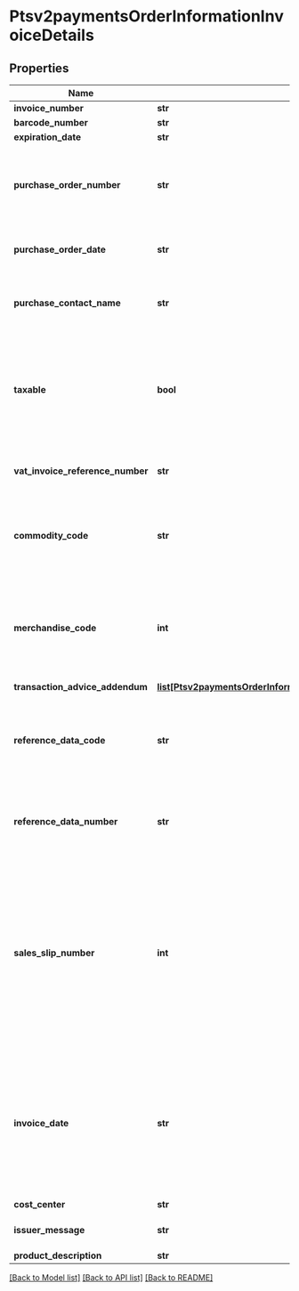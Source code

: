# Ptsv2paymentsOrderInformationInvoiceDetails

## Properties
Name | Type | Description | Notes
------------ | ------------- | ------------- | -------------
**invoice_number** | **str** | Invoice Number. | [optional] 
**barcode_number** | **str** | Barcode Number. | [optional] 
**expiration_date** | **str** | Expiration Date. | [optional] 
**purchase_order_number** | **str** | Value used by your customer to identify the order. This value is typically a purchase order number. CyberSource recommends that you do not populate the field with all zeros or nines.  For processor-specific information, see the &#x60;user_po&#x60; field in [Level II and Level III Processing Using the SCMP API.](http://apps.cybersource.com/library/documentation/dev_guides/Level_2_3_SCMP_API/html)  | [optional] 
**purchase_order_date** | **str** | Date the order was processed. &#x60;Format: YYYY-MM-DD&#x60;.  For processor-specific information, see the &#x60;purchaser_order_date&#x60; field in [Level II and Level III Processing Using the SCMP API.](http://apps.cybersource.com/library/documentation/dev_guides/Level_2_3_SCMP_API/html)  | [optional] 
**purchase_contact_name** | **str** | The name of the individual or the company contacted for company authorized purchases.  For processor-specific information, see the &#x60;authorized_contact_name&#x60; field in [Level II and Level III Processing Using the SCMP API.](http://apps.cybersource.com/library/documentation/dev_guides/Level_2_3_SCMP_API/html)  | [optional] 
**taxable** | **bool** | Flag that indicates whether an order is taxable. This value must be true if the sum of all _lineItems[].taxAmount_ values &gt; 0.  If you do not include any &#x60;lineItems[].taxAmount&#x60; values in your request, CyberSource does not include &#x60;invoiceDetails.taxable&#x60; in the data it sends to the processor.  For processor-specific information, see the &#x60;tax_indicator&#x60; field in [Level II and Level III Processing Using the SCMP API.](http://apps.cybersource.com/library/documentation/dev_guides/Level_2_3_SCMP_API/html)  Possible values:  - **true**  - **false**  | [optional] 
**vat_invoice_reference_number** | **str** | VAT invoice number associated with the transaction.  For processor-specific information, see the &#x60;vat_invoice_ref_number&#x60; field in [Level II and Level III Processing Using the SCMP API.](http://apps.cybersource.com/library/documentation/dev_guides/Level_2_3_SCMP_API/html)  | [optional] 
**commodity_code** | **str** | International description code of the overall order&#39;s goods or services or the Categorizes purchases for VAT reporting. Contact your acquirer for a list of codes.  For processor-specific information, see the &#x60;summary_commodity_code&#x60; field in [Level II and Level III Processing Using the SCMP API.](http://apps.cybersource.com/library/documentation/dev_guides/Level_2_3_SCMP_API/html)  | [optional] 
**merchandise_code** | **int** | Identifier for the merchandise. This field is supported only on the processors listed in this field description.  #### American Express Direct Possible value: - 1000: Gift card  #### CyberSource through VisaNet This value must be right justified. In Japan, this value is called a _goods code_.  #### JCN Gateway This value must be right justified. In Japan, this value is called a _goods code_.  | [optional] 
**transaction_advice_addendum** | [**list[Ptsv2paymentsOrderInformationInvoiceDetailsTransactionAdviceAddendum]**](Ptsv2paymentsOrderInformationInvoiceDetailsTransactionAdviceAddendum.md) |  | [optional] 
**reference_data_code** | **str** | Code that identifies the value of the &#x60;referenceDataNumber&#x60; field.  For the possible values, see \&quot;Reference Data Codes\&quot; in [Level II and Level III Processing Using the SCMP API.](https://apps.cybersource.com/library/documentation/dev_guides/Level_2_3_SCMP_API/html/).  This field is a pass-through, which means that CyberSource does not verify the value or modify it in any way before sending it to the processor.  | [optional] 
**reference_data_number** | **str** | Reference number. The meaning of this value is identified by the value of the &#x60;referenceDataCode&#x60; field.  This field is a pass-through, which means that CyberSource does not verify the value or modify it in any way before sending it to the processor.  | [optional] 
**sales_slip_number** | **int** | Transaction identifier that is generated. You have the option of printing the sales slip number on the receipt. This field is supported only on Cybersource through Visanet and JCN gateway.  Optional field.  #### Card Present processing message If you included this field in the request, the returned value is the value that you sent in the request. If you did not include this field in the request, the system generated this value for you.  The difference between this reply field and the &#x60;processorInformation.systemTraceAuditNumber&#x60; field is that the system generates the system trace audit number (STAN), and you must print the receipt number on the receipt; whereas you can generate the sales slip number, and you can choose to print the sales slip number on the receipt.  | [optional] 
**invoice_date** | **str** | Date of the tax calculation. Use format YYYYMMDD. You can provide a date in the past if you are calculating tax for a refund and want to know what the tax was on the date the order was placed. You can provide a date in the future if you are calculating the tax for a future date, such as an upcoming tax holiday.  The default is the date, in Pacific time, that the bank receives the request. Keep this in mind if you are in a different time zone and want the tax calculated with the rates that are applicable on a specific date.  #### Tax Calculation Optional field for U.S., Canadian, international tax, and value added taxes.  | [optional] 
**cost_center** | **str** | Cost centre of the merchant | [optional] 
**issuer_message** | **str** | Text message from the issuer. If you give the customer a receipt, display this value on the receipt. | [optional] 
**product_description** | **str** | Brief description of item. | [optional] 

[[Back to Model list]](../README.md#documentation-for-models) [[Back to API list]](../README.md#documentation-for-api-endpoints) [[Back to README]](../README.md)


